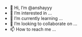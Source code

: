 - 👋 Hi, I’m @anshayyy
- 👀 I’m interested in ...
- 🌱 I’m currently learning ...
- 💞️ I’m looking to collaborate on ...
- 📫 How to reach me ...

<!---
anshayyy/anshayyy is a ✨ special ✨ repository because its `README.md` (this file) appears on your GitHub profile.
You can click the Preview link to take a look at your changes.
--->
